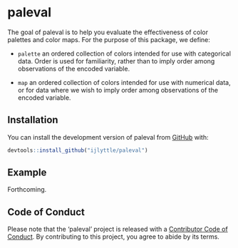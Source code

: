 
<!-- README.md is generated from README.Rmd. Please edit that file -->

# paleval

<!-- badges: start -->

<!-- badges: end -->

The goal of paleval is to help you evaluate the effectiveness of color
palettes and color maps. For the purpose of this package, we define:

  - `palette` an ordered collection of colors intended for use with
    categorical data. Order is used for familiarity, rather than to
    imply order among observations of the encoded variable.

  - `map` an ordered collection of colors intended for use with
    numerical data, or for data where we wish to imply order among
    observations of the encoded variable.

## Installation

You can install the development version of paleval from
[GitHub](https://github.com/ijlyttle/paleval) with:

``` r
devtools::install_github("ijlyttle/paleval")
```

<!--
You can install the released version of paleval from [CRAN](https://CRAN.R-project.org) with:

``` r
install.packages("paleval")
```
-->

## Example

Forthcoming.

## Code of Conduct

Please note that the ‘paleval’ project is released with a [Contributor
Code of Conduct](CODE_OF_CONDUCT.md). By contributing to this project,
you agree to abide by its terms.
